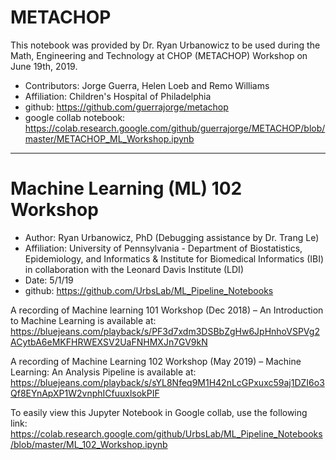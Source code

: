 # METACHOP

This notebook was provided by Dr. Ryan Urbanowicz to be used during the Math, Engineering and Technology at CHOP (METACHOP) Workshop on June 19th, 2019.

* Contributors: Jorge Guerra, Helen Loeb and Remo Williams
*  Affiliation: Children's Hospital of Philadelphia
* github: https://github.com/guerrajorge/metachop
* google collab notebook: https://colab.research.google.com/github/guerrajorge/METACHOP/blob/master/METACHOP_ML_Workshop.ipynb

***
# Machine Learning (ML) 102 Workshop
* Author: Ryan Urbanowicz, PhD (Debugging assistance by Dr. Trang Le)
*  Affiliation: University of Pennsylvania - Department of Biostatistics, Epidemiology, and Informatics & Institute for Biomedical Informatics (IBI) in collaboration with the Leonard Davis Institute (LDI)
* Date: 5/1/19
* github: https://github.com/UrbsLab/ML_Pipeline_Notebooks

A recording of Machine learning 101 Workshop (Dec 2018) – An Introduction to Machine Learning is available at:  
https://bluejeans.com/playback/s/PF3d7xdm3DSBbZgHw6JpHnhoVSPVg2ACytbA6eMKFHRWEXSV2UaFNHMXJn7GV9kN

A recording of Machine Learning 102 Workshop (May 2019) – Machine Learning: An Analysis Pipeline is available at:
https://bluejeans.com/playback/s/sYL8Nfeq9M1H42nLcGPxuxc59aj1DZI6o3Qf8EYnApXP1W2vnphICfuuxlsokPIF

To easily view this Jupyter Notebook in Google collab, use the following link: 
https://colab.research.google.com/github/UrbsLab/ML_Pipeline_Notebooks/blob/master/ML_102_Workshop.ipynb